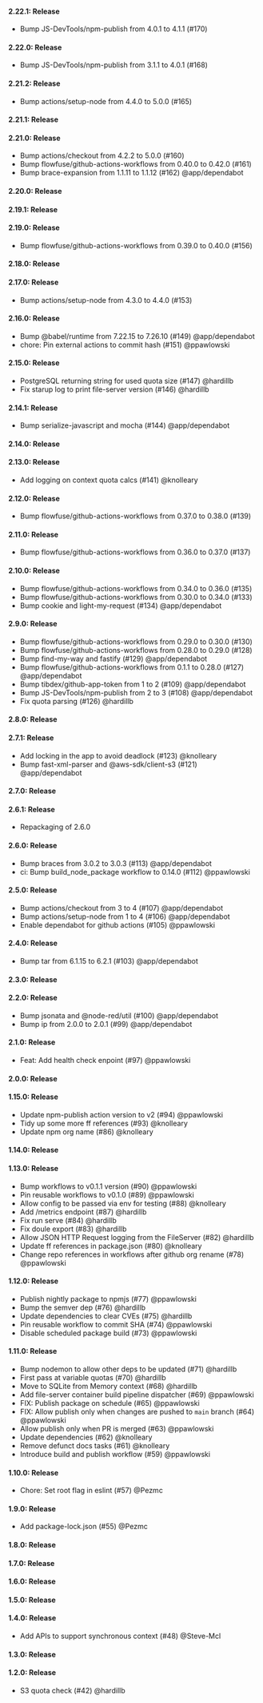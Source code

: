 #### 2.22.1: Release

 - Bump JS-DevTools/npm-publish from 4.0.1 to 4.1.1 (#170)

#### 2.22.0: Release

 - Bump JS-DevTools/npm-publish from 3.1.1 to 4.0.1 (#168)

#### 2.21.2: Release

 - Bump actions/setup-node from 4.4.0 to 5.0.0 (#165)

#### 2.21.1: Release


#### 2.21.0: Release

 - Bump actions/checkout from 4.2.2 to 5.0.0 (#160)
 - Bump flowfuse/github-actions-workflows from 0.40.0 to 0.42.0 (#161)
 - Bump brace-expansion from 1.1.11 to 1.1.12 (#162) @app/dependabot

#### 2.20.0: Release


#### 2.19.1: Release


#### 2.19.0: Release

 - Bump flowfuse/github-actions-workflows from 0.39.0 to 0.40.0 (#156)

#### 2.18.0: Release


#### 2.17.0: Release

 - Bump actions/setup-node from 4.3.0 to 4.4.0 (#153)

#### 2.16.0: Release

 - Bump @babel/runtime from 7.22.15 to 7.26.10 (#149) @app/dependabot
 - chore: Pin external actions to commit hash (#151) @ppawlowski

#### 2.15.0: Release

 - PostgreSQL returning string for used quota size (#147) @hardillb
 - Fix starup log to print file-server version (#146) @hardillb

#### 2.14.1: Release

 - Bump serialize-javascript and mocha (#144) @app/dependabot

#### 2.14.0: Release


#### 2.13.0: Release

 - Add logging on context quota calcs (#141) @knolleary

#### 2.12.0: Release

 - Bump flowfuse/github-actions-workflows from 0.37.0 to 0.38.0 (#139)

#### 2.11.0: Release

 - Bump flowfuse/github-actions-workflows from 0.36.0 to 0.37.0 (#137)

#### 2.10.0: Release

 - Bump flowfuse/github-actions-workflows from 0.34.0 to 0.36.0 (#135)
 - Bump flowfuse/github-actions-workflows from 0.30.0 to 0.34.0 (#133)
 - Bump cookie and light-my-request (#134) @app/dependabot

#### 2.9.0: Release

 - Bump flowfuse/github-actions-workflows from 0.29.0 to 0.30.0 (#130)
 - Bump flowfuse/github-actions-workflows from 0.28.0 to 0.29.0 (#128)
 - Bump find-my-way and fastify (#129) @app/dependabot
 - Bump flowfuse/github-actions-workflows from 0.1.1 to 0.28.0 (#127) @app/dependabot
 - Bump tibdex/github-app-token from 1 to 2 (#109) @app/dependabot
 - Bump JS-DevTools/npm-publish from 2 to 3 (#108) @app/dependabot
 - Fix quota parsing (#126) @hardillb

#### 2.8.0: Release


#### 2.7.1: Release

 - Add locking in the app to avoid deadlock (#123) @knolleary
 - Bump fast-xml-parser and @aws-sdk/client-s3 (#121) @app/dependabot

#### 2.7.0: Release


#### 2.6.1: Release

 - Repackaging of 2.6.0

#### 2.6.0: Release

 - Bump braces from 3.0.2 to 3.0.3 (#113) @app/dependabot
 - ci: Bump build_node_package workflow to 0.14.0 (#112) @ppawlowski

#### 2.5.0: Release

 - Bump actions/checkout from 3 to 4 (#107) @app/dependabot
 - Bump actions/setup-node from 1 to 4 (#106) @app/dependabot
 - Enable dependabot for github actions (#105) @ppawlowski

#### 2.4.0: Release

 - Bump tar from 6.1.15 to 6.2.1 (#103) @app/dependabot

#### 2.3.0: Release


#### 2.2.0: Release

 - Bump jsonata and @node-red/util (#100) @app/dependabot
 - Bump ip from 2.0.0 to 2.0.1 (#99) @app/dependabot

#### 2.1.0: Release

 - Feat: Add health check enpoint (#97) @ppawlowski

#### 2.0.0: Release


#### 1.15.0: Release

 - Update npm-publish action version to v2 (#94) @ppawlowski
 - Tidy up some more ff references (#93) @knolleary
 - Update npm org name (#86) @knolleary

#### 1.14.0: Release


#### 1.13.0: Release

 - Bump workflows to v0.1.1 version (#90) @ppawlowski
 - Pin reusable workflows to v0.1.0 (#89) @ppawlowski
 - Allow config to be passed via env for testing (#88) @knolleary
 - Add /metrics endpoint (#87) @hardillb
 - Fix run serve (#84) @hardillb
 - Fix doule export (#83) @hardillb
 - Allow JSON HTTP Request logging from the FileServer (#82) @hardillb
 - Update ff references in package.json (#80) @knolleary
 - Change repo references in workflows after github org rename (#78) @ppawlowski

#### 1.12.0: Release

 - Publish nightly package to npmjs (#77) @ppawlowski
 - Bump the semver dep (#76) @hardillb
 - Update dependencies to clear CVEs (#75) @hardillb
 - Pin reusable workflow to commit SHA (#74) @ppawlowski
 - Disable scheduled package build (#73) @ppawlowski

#### 1.11.0: Release

 - Bump nodemon to allow other deps to be updated (#71) @hardillb
 - First pass at variable quotas (#70) @hardillb
 - Move to SQLite from Memory context (#68) @hardillb
 - Add file-server container build pipeline dispatcher (#69) @ppawlowski
 - FIX: Publish package on schedule (#65) @ppawlowski
 - FIX: Allow publish only when changes are pushed to `main` branch (#64) @ppawlowski
 - Allow publish only when PR is merged (#63) @ppawlowski
 - Update dependencies (#62) @knolleary
 - Remove defunct docs tasks (#61) @knolleary
 - Introduce build and publish workflow (#59) @ppawlowski

#### 1.10.0: Release

 - Chore: Set root flag in eslint (#57) @Pezmc

#### 1.9.0: Release

 - Add package-lock.json (#55) @Pezmc

#### 1.8.0: Release


#### 1.7.0: Release


#### 1.6.0: Release


#### 1.5.0: Release


#### 1.4.0: Release

 - Add APIs to support synchronous context (#48) @Steve-Mcl

#### 1.3.0: Release


#### 1.2.0: Release

 - S3 quota check (#42) @hardillb

